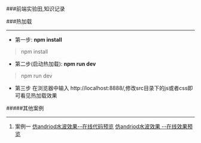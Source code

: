 ###前端实验田,知识记录



###热加载
***
- 第一步: **npm install**
> npm install


- 第二步(启动热加载): **npm run dev**
> npm run dev


- 第三步 在浏览器中输入 http://localhost:8888/,修改src目录下的js或者css即可看见热加载效果




#####其他案例
***
1.  案例一
 [仿andriod水波效果--在线代码预览](https://github.com/zhenghuahou/test/blob/dev/demo/ripple.html "悬停显示")
[仿andriod水波效果 --在线效果预览](http://htmlpreview.github.io/?https://github.com/zhenghuahou/test/blob/dev/demo/ripple.html "悬停显示")